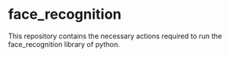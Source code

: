 # face_recognition
This repository contains the necessary actions required to run the face_recognition library of python.
